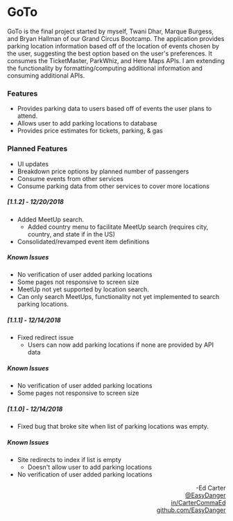 # GoTo
GoTo is the final project started by myself, Twani Dhar, Marque Burgess, and Bryan Hallman of our Grand Circus Bootcamp. The application provides parking location information based off of the location of events chosen by the user, suggesting the best option based on the user's preferences. It consumes the TicketMaster, ParkWhiz, and Here Maps APIs. I am extending the functionality by formatting/computing additional information and consuming additional APIs.

### Features
- Provides parking data to users based off of events the user plans to attend. <br>
- Allows user to add parking locations to database <br>
- Provides price estimates for tickets, parking, & gas

### Planned Features
- UI updates <br>
- Breakdown price options by planned number of passengers <br>
- Consume events from other services <br>
- Consume parking data from other services to cover more locations

##### [1.1.2] - 12/20/2018
- Added MeetUp search.<br>
  - Added country menu to facilitate MeetUp search (requires city, country, and state if in the US)
- Consolidated/revamped event item definitions
##### Known Issues
- No verification of user added parking locations <br>
- Some pages not responsive to screen size <br>
- MeetUp not yet supported by location search. <br>
- Can only search MeetUps, functionality not yet implemented to search parking locations.

##### [1.1.1] - 12/14/2018
- Fixed redirect issue
  - Users can now add parking locations if none are provided by API data
##### Known Issues
- No verification of user added parking locations <br>
- Some pages not responsive to screen size

##### [1.1.0] - 12/14/2018
- Fixed bug that broke site when list of parking locations was empty.
##### Known Issues
- Site redirects to index if list is empty
  - Doesn't allow user to add parking locations
- No verification of user added parking locations

<div align="right">-Ed Carter</div> 
<a href="https://twitter.com/EasyDanger"><div align="right">@EasyDanger</div></a>
<a href="https://linkedin.com/in/CarterCommaEd"><div align="right">in/CarterCommaEd </div></a>
<a href="https://github.com/EasyDanger"><div align="right">github.com/EasyDanger</div></a>
